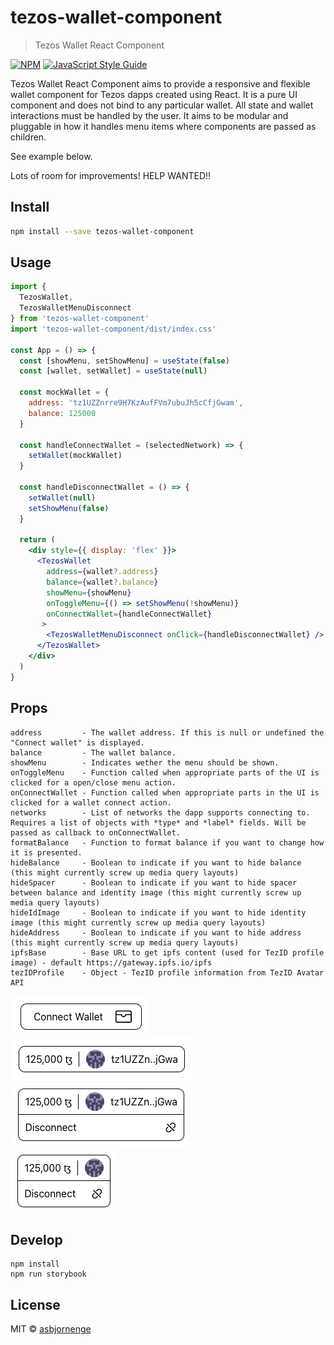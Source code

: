# tezos-wallet-component

> Tezos Wallet React Component

[![NPM](https://img.shields.io/npm/v/tezos-wallet-component.svg)](https://www.npmjs.com/package/tezos-wallet-component) [![JavaScript Style Guide](https://img.shields.io/badge/code_style-standard-brightgreen.svg)](https://standardjs.com)

Tezos Wallet React Component aims to provide a responsive and flexible wallet component for Tezos dapps created using React. It is a pure UI component and does not bind to any particular wallet. All state and wallet interactions must be handled by the user. It aims to be modular and pluggable in how it handles menu items where components are passed as children.

See example below.

Lots of room for improvements! HELP WANTED!!

## Install

```bash
npm install --save tezos-wallet-component
```

## Usage

```jsx
import { 
  TezosWallet,
  TezosWalletMenuDisconnect 
} from 'tezos-wallet-component'
import 'tezos-wallet-component/dist/index.css'

const App = () => {
  const [showMenu, setShowMenu] = useState(false)
  const [wallet, setWallet] = useState(null)

  const mockWallet = {
    address: 'tz1UZZnrre9H7KzAufFVm7ubuJh5cCfjGwam',
    balance: 125000
  }

  const handleConnectWallet = (selectedNetwork) => {
    setWallet(mockWallet)
  }

  const handleDisconnectWallet = () => {
    setWallet(null)
    setShowMenu(false)
  }

  return (
    <div style={{ display: 'flex' }}>
      <TezosWallet
        address={wallet?.address}
        balance={wallet?.balance}
        showMenu={showMenu}
        onToggleMenu={() => setShowMenu(!showMenu)}
        onConnectWallet={handleConnectWallet}
       >
        <TezosWalletMenuDisconnect onClick={handleDisconnectWallet} />
      </TezosWallet>
    </div>
  )
}
```

## Props

```
address         - The wallet address. If this is null or undefined the "Connect wallet" is displayed.
balance         - The wallet balance.
showMenu        - Indicates wether the menu should be shown.
onToggleMenu    - Function called when appropriate parts of the UI is clicked for a open/close menu action.
onConnectWallet - Function called when appropriate parts in the UI is clicked for a wallet connect action.
networks        - List of networks the dapp supports connecting to. Requires a list of objects with *type* and *label* fields. Will be passed as callback to onConnectWallet.
formatBalance   - Function to format balance if you want to change how it is presented.
hideBalance     - Boolean to indicate if you want to hide balance (this might currently screw up media query layouts)
hideSpacer      - Boolean to indicate if you want to hide spacer between balance and identity image (this might currently screw up media query layouts)
hideIdImage     - Boolean to indicate if you want to hide identity image (this might currently screw up media query layouts)
hideAddress     - Boolean to indicate if you want to hide address (this might currently screw up media query layouts)
ipfsBase        - Base URL to get ipfs content (used for TezID profile image) - default https://gateway.ipfs.io/ipfs
tezIDProfile    - Object - TezID profile information from TezID Avatar API
```

![screenshot1](screenshots/NotConnected.png?raw=true "Screenshot1")  
![screenshot2](screenshots/Connected.png?raw=true "Screenshot2")  
![screenshot3](screenshots/WithMenu.png?raw=true "Screenshot3")  
![screenshot4](screenshots/ConnectedSmall.png?raw=true "Screenshot4")  

## Develop

```
npm install
npm run storybook
```

## License

MIT © [asbjornenge](https://github.com/asbjornenge)


